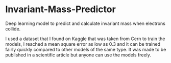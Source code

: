 # Invariant-Mass-Predictor
Deep learning model to predict and calculate invariant mass when electrons collide. 


I used a dataset that I found on Kaggle that was taken from Cern to train the models, I reached a mean square error as low as 0.3 and it can be trained fairly quickly compared to other models of the same type. It was made to be published in a scientific article but anyone can use the models freely. 
